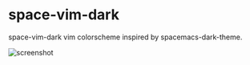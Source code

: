 # space-vim-dark

space-vim-dark vim colorscheme inspired by spacemacs-dark-theme.

![screenshot](https://github.com/liuchengxu/space-vim/blob/master/doc/img/screenshot.png?raw=true)
